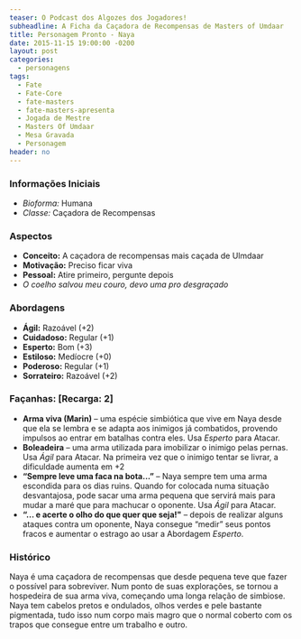```yaml
---
teaser: O Podcast dos Algozes dos Jogadores!
subheadline: A Ficha da Caçadora de Recompensas de Masters of Umdaar
title: Personagem Pronto - Naya
date: 2015-11-15 19:00:00 -0200
layout: post
categories:
  - personagens
tags:
  - Fate
  - Fate-Core
  - fate-masters
  - fate-masters-apresenta
  - Jogada de Mestre
  - Masters Of Umdaar
  - Mesa Gravada
  - Personagem
header: no
---
```


### Informações Iniciais

+ _Bioforma:_ Humana
+ _Classe:_ Caçadora de Recompensas

### Aspectos

+ __Conceito:__ A caçadora de recompensas mais caçada de Ulmdaar
+ __Motivação:__ Preciso ficar viva 
+ __Pessoal:__ Atire primeiro, pergunte depois
+ _O coelho salvou meu couro, devo uma pro desgraçado_

### Abordagens

+ __Ágil:__ Razoável (+2)
+ __Cuidadoso:__ Regular (+1)
+ __Esperto:__ Bom (+3)
+ __Estiloso:__ Medíocre (+0)
+ __Poderoso:__ Regular (+1)
+ __Sorrateiro:__ Razoável (+2)

### Façanhas: [Recarga: 2]

+ __Arma viva (Marin)__ – uma espécie simbiótica que vive em Naya desde que ela se lembra e se adapta aos inimigos já combatidos, provendo impulsos ao entrar em batalhas contra eles. Usa _Esperto_ para Atacar.
+ __Boleadeira__ – uma arma utilizada para imobilizar o inimigo pelas pernas. Usa _Ágil_ para Atacar. Na primeira vez que o inimigo tentar se livrar, a dificuldade aumenta em +2
+ __“Sempre leve uma faca na bota...”__ – Naya sempre tem uma arma escondida para os dias ruins. Quando for colocada numa situação desvantajosa, pode sacar uma arma pequena que servirá mais para mudar a maré que para machucar o oponente. Usa _Ágil_ para Atacar.
+ __“... e acerte o olho do que quer que seja!"__ – depois de realizar alguns ataques contra um oponente, Naya consegue “medir” seus pontos fracos e aumentar o estrago ao usar a Abordagem _Esperto_.

### Histórico

Naya é uma caçadora de recompensas que desde pequena teve que fazer o possível para sobreviver. Num ponto de suas explorações, se tornou a hospedeira de sua arma viva, começando uma longa relação de simbiose. Naya tem cabelos pretos e ondulados, olhos verdes e pele bastante pigmentada, tudo isso num corpo mais magro que o normal coberto com os trapos que consegue entre um trabalho e outro.
